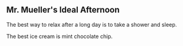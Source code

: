 ## Mr. Mueller's Ideal Afternoon

The best way to relax after a long day is to take a shower and sleep.

The best ice cream is mint chocolate chip.